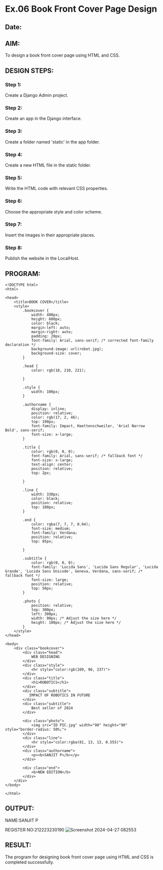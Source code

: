 # Ex.06 Book Front Cover Page Design
## Date:

## AIM:
To design a book front cover page using HTML and CSS.

## DESIGN STEPS:

### Step 1:
Create a Django Admin project.

### Step 2:
Create an app in the Django interface.

### Step 3:
Create a folder named 'static' in the app folder.

### Step 4:
Create a new HTML file in the static folder.

### Step 5:
Write the HTML code with relevant CSS properties.

### Step 6:
Choose the appropriate style and color scheme.

### Step 7:
Insert the images in their appropriate places.

### Step 8:
Publish the website in the LocalHost.

## PROGRAM:
```
<!DOCTYPE html>
<html>

<head>
    <title>BOOK COVER</title>
    <style>
        .bookcover {
            width: 400px;
            height: 600px;
            color: black;
            margin-left: auto;
            margin-right: auto;
            padding: 20px;
            font-family: Arial, sans-serif; /* corrected font-family declaration */
            background-image: url(robot.jpg);
            background-size: cover;
        }

        .head {
            color: rgb(18, 210, 221);

        }

        .style {
            width: 100px;
        }

        .authorname {
            display: inline;
            position: relative;
            color: rgb(17, 2, 46);
            top: 190px;
            font-family: Impact, Haettenschweiler, 'Arial Narrow Bold', sans-serif;
            font-size: x-large;
        }

        .title {
            color: rgb(0, 0, 0);
            font-family: Arial, sans-serif; /* fallback font */
            font-size: x-large;
            text-align: center;
            position: relative;
            top: 2px;

        }

        .line {
            width: 330px;
            color: black;
            position: relative;
            top: 180px;
        }

        .end {
            color: rgba(7, 7, 7, 0.94);
            font-size: medium;
            font-family: Verdana;
            position: relative;
            top: 85px;

        }

        .subtitle {
            color: rgb(0, 0, 0);
            font-family: 'Lucida Sans', 'Lucida Sans Regular', 'Lucida Grande', 'Lucida Sans Unicode', Geneva, Verdana, sans-serif; /* fallback font */
            font-size: large;
            position: relative;
            top: 50px;
        }

        .photo {
            position: relative;
            top: 300px;
            left: 300px;
            width: 90px; /* Adjust the size here */
            height: 100px; /* Adjust the size here */
        }
    </style>
</head>

<body>
    <div class="bookcover">
        <div class="head">
            WEB DESIGNING
        </div>
        <div class="style">
            <hr style="color:rgb(209, 96, 237)">
        </div>
        <div class="title">
            <h1>ROBOTICS</h1>
        </div>
        <div class="subtitle">
           IMPACT OF ROBOTICS IN FUTURE
        </div>
        <div class="subtitle">
            Best seller of 2024
        </div>

        <div class="photo">
            <img src="ID PIC.jpg" width="90" height="90" style="border-radius: 50%;">
        </div>
        <div class="line">
            <hr style="color:rgba(81, 13, 13, 0.555)">
        </div>
        <div class="authorname">
            <p><b>SANJIT P</b></p>
        </div>
        
        <div class="end">
            <b>NEW EDITION</b>
        </div>
    </div>
</body>

</html>

```

## OUTPUT:
NAME:SANJIT P

REGISTER NO:212223230190
![Screenshot 2024-04-27 082553](https://github.com/Sanjit2328/cover/assets/139331694/5c7b7320-c9c9-4403-b350-acac22b9a606)


## RESULT:
The program for designing book front cover page using HTML and CSS is completed successfully.

